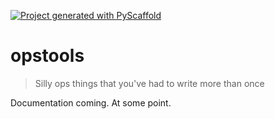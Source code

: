 <!-- These are examples of badges you might want to add to your README:
     please update the URLs accordingly

[![Built Status](https://api.cirrus-ci.com/github/<USER>/opstools.svg?branch=main)](https://cirrus-ci.com/github/<USER>/opstools)
[![ReadTheDocs](https://readthedocs.org/projects/opstools/badge/?version=latest)](https://opstools.readthedocs.io/en/stable/)
[![Coveralls](https://img.shields.io/coveralls/github/<USER>/opstools/main.svg)](https://coveralls.io/r/<USER>/opstools)
[![PyPI-Server](https://img.shields.io/pypi/v/opstools.svg)](https://pypi.org/project/opstools/)
[![Conda-Forge](https://img.shields.io/conda/vn/conda-forge/opstools.svg)](https://anaconda.org/conda-forge/opstools)
[![Monthly Downloads](https://pepy.tech/badge/opstools/month)](https://pepy.tech/project/opstools)
[![Twitter](https://img.shields.io/twitter/url/http/shields.io.svg?style=social&label=Twitter)](https://twitter.com/opstools)
-->

[![Project generated with PyScaffold](https://img.shields.io/badge/-PyScaffold-005CA0?logo=pyscaffold)](https://pyscaffold.org/)

# opstools

> Silly ops things that you've had to write more than once

Documentation coming. At some point.
